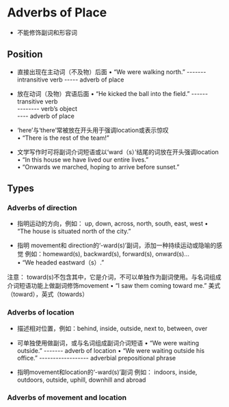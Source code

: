 # Adverbs of Place
* 不能修饰副词和形容词

## Position
* 直接出现在主动词（不及物）后面
• “We were walking north.”
           -------        intransitive verb
                   -----  adverb of place

* 放在动词（及物）宾语后面
• “He kicked the ball into the field.” 
      ------                            transitive verb  
             --------                   verb’s object  
                      ----              adverb of place  

* ‘here’与‘there’常被放在开头用于强调location或表示惊叹  
• “There is the rest of the team!”  

* 文学写作时可将副词介词短语或以‘ward（s）’结尾的词放在开头强调location    
• “In this house we have lived our entire lives.”  
• “Onwards we marched, hoping to arrive before sunset.”  

## Types
### Adverbs of direction
* 指明运动的方向，例如： up, down, across, north, south, east, west
• “The house is situated north of the city.”

* 指明 movement和 direction的‘-ward(s)’副词，添加一种持续运动或隐喻的感觉
例如：homeward(s), backward(s), forward(s), onward(s)...  
• “We headed eastward（s）.”   

注意： toward(s)不包含其中，它是介词，不可以单独作为副词使用。与名词组成介词短语功能上做副词修饰movement
• “I saw them coming toward me.”  美式（toward），英式（towards）


### Adverbs of location
* 描述相对位置，例如：behind, inside, outside, next to, between, over

* 可单独使用做副词，或与名词组成副词介词短语
• “We were waiting outside.”
                   -------              adverb of location
• “We were waiting outside his office.”
                   ------------------   adverbial prepositional phrase

* 指明movement和location的‘-ward(s)’副词
例如： indoors, inside, outdoors, outside, uphill, downhill and abroad

### Adverbs of movement and location